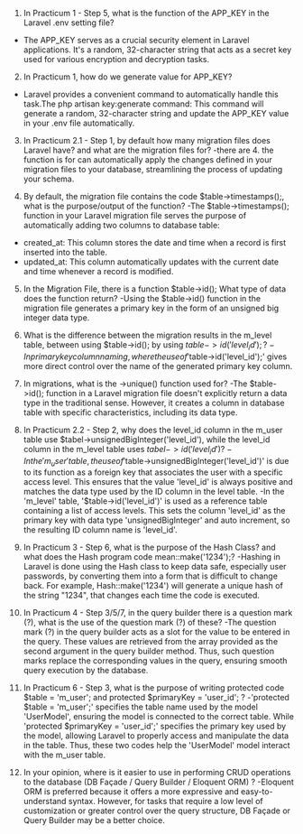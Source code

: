 1. In Practicum 1 - Step 5, what is the function of the APP_KEY in the Laravel .env setting
file?
- The APP_KEY serves as a crucial security element in Laravel applications. It's a random, 32-character string that acts as a secret key used for various encryption and decryption tasks.

2. In Practicum 1, how do we generate value for APP_KEY?
- Laravel provides a convenient command to automatically handle this task.The php artisan key:generate command: This command will generate a random, 32-character string and update the APP_KEY value in your .env file automatically.

3. In Practicum 2.1 - Step 1, by default how many migration files does Laravel have? and what are the migration files for?
-there are 4. the function is for can automatically apply the changes defined in your migration files to your database, streamlining the process of updating your schema.

4. By default, the migration file contains the code $table->timestamps();, what is the
purpose/output of the function?
-The $table->timestamps(); function in your Laravel migration file serves the purpose of automatically adding two columns to database table:
- created_at: This column stores the date and time when a record is first inserted into the table.
- updated_at: This column automatically updates with the current date and time whenever a record is modified.

5. In the Migration File, there is a function $table->id(); What type of data does the function return?
-Using the $table->id() function in the migration file generates a primary key in the form of an unsigned big integer data type.

6. What is the difference between the migration results in the m_level table, between using
$table->id(); by using $table->id('level_id'); ?
-In primary key column naming, where the use of '$table->id('level_id');' gives more direct control over the name of the generated primary key column.

7. In migrations, what is the ->unique() function used for?
-The $table->id(); function in a Laravel migration file doesn't explicitly return a data type in the traditional sense. However, it creates a column in database table with specific characteristics, including its data type.

8. In Practicum 2.2 - Step 2, why does the level_id column in the m_user table use $tabel->unsignedBigInteger('level_id'), while the level_id column in the m_level table uses $tabel->id('level_id') ?
-In the 'm_user' table, the use of '$table->unsignedBigInteger('level_id')' is due to its function as a foreign key that associates the user with a specific access level. This ensures that the value 'level_id' is always positive and matches the data type used by the ID column in the level table.
-In the 'm_level' table, '$table->id('level_id')' is used as a reference table containing a list of access levels. This sets the column 'level_id' as the primary key with data type 'unsignedBigInteger' and auto increment, so the resulting ID column name is 'level_id'.

9. In Practicum 3 - Step 6, what is the purpose of the Hash Class? and what does the Hash
program code mean::make('1234');?
-Hashing in Laravel is done using the Hash class to keep data safe, especially user passwords, by converting them into a form that is difficult to change back. For example, Hash::make('1234') will generate a unique hash of the string "1234", that changes each time the code is executed.

10. In Practicum 4 - Step 3/5/7, in the query builder there is a question mark (?), what is
the use of the question mark (?) of these?
-The question mark (?) in the query builder acts as a slot for the value to be entered in the query. These values are retrieved from the array provided as the second argument in the query builder method. Thus, such question marks replace the corresponding values in the query, ensuring smooth query execution by the database.

11. In Practicum 6 - Step 3, what is the purpose of writing protected code $table =
'm_user'; and protected $primaryKey = 'user_id'; ?
-'protected $table = 'm_user';' specifies the table name used by the model 'UserModel', ensuring the model is connected to the correct table. While 'protected $primaryKey = 'user_id';' specifies the primary key used by the model, allowing Laravel to properly access and manipulate the data in the table. Thus, these two codes help the 'UserModel' model interact with the m_user table.

12. In your opinion, where is it easier to use in performing CRUD operations to the database
(DB Façade / Query Builder / Eloquent ORM) ?
-Eloquent ORM is preferred because it offers a more expressive and easy-to-understand syntax. However, for tasks that require a low level of customization or greater control over the query structure, DB Façade or Query Builder may be a better choice.
